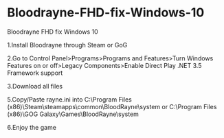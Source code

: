 # Bloodrayne-FHD-fix-Windows-10
Bloodrayne FHD fix Windows 10

1.Install Bloodrayne through Steam or GoG

2.Go to Control Panel>Programs>Programs and Features>Turn Windows Features on or off>Legacy Components>Enable Direct Play .NET 3.5 
Framework support

3.Download all files

5.Copy/Paste rayne.ini into C:\Program Files (x86)\Steam\steamapps\common\BloodRayne\system or 
C:\Program Files (x86)\GOG Galaxy\Games\BloodRayne\system 

6.Enjoy the game
